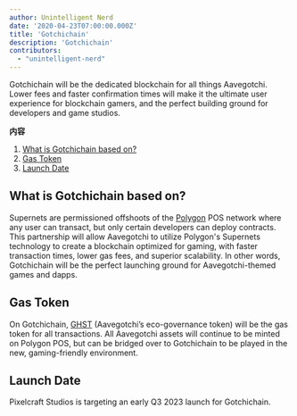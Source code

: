 ```yaml
---
author: Unintelligent Nerd
date: '2020-04-23T07:00:00.000Z'
title: 'Gotchichain'
description: 'Gotchichain'
contributors:
  - "unintelligent-nerd"
---
```


Gotchichain will be the dedicated blockchain for all things Aavegotchi. Lower fees and faster confirmation times will make it the ultimate user experience for blockchain gamers, and the perfect building ground for developers and game studios.

<div class="contentsBox">

**内容**

<ol>
<li><a href=#what-is-gotchichain-based-on->What is Gotchichain based on?</a></li>
<li><a href=#gas-token>Gas Token</a></li>
<li><a href=#launch-date>Launch Date</a></li>
</ol>

</div>

## What is Gotchichain based on?

Supernets are permissioned offshoots of the [Polygon](/polygon) POS network where any user can transact, but only certain developers can deploy contracts. This partnership will allow Aavegotchi to utilize Polygon's Supernets technology to create a blockchain optimized for gaming, with faster transaction times, lower gas fees, and superior scalability. In other words, Gotchichain will be the perfect launching ground for Aavegotchi-themed games and dapps.

## Gas Token

On Gotchichain, [GHST](/ghst) (Aavegotchi’s eco-governance token) will be the gas token for all transactions. All Aavegotchi assets will continue to be minted on Polygon POS, but can be bridged over to Gotchichain to be played in the new, gaming-friendly environment.

## Launch Date

Pixelcraft Studios is targeting an early Q3 2023 launch for Gotchichain.
